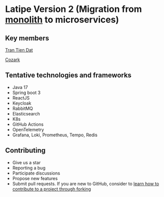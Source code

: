 # Latipe Version 2 (Migration from [monolith](https://github.com/tdatIT/latipe-web-project) to microservices)

## Key members
[Tran Tien Dat](https://github.com/tdatIT)

[Cozark](https://github.com/longho2002)

## Tentative technologies and frameworks
- Java 17
- Spring boot 3
- ReactJS
- Keycloak
- RabbitMQ
- Elasticsearch
- K8s
- GitHub Actions
- OpenTelemetry
- Grafana, Loki, Prometheus, Tempo, Redis

## Contributing
- Give us a star
- Reporting a bug
- Participate discussions
- Propose new features
- Submit pull requests. If you are new to GitHub, consider to [learn how to contribute to a project through forking](https://docs.github.com/en/get-started/quickstart/contributing-to-projects)
